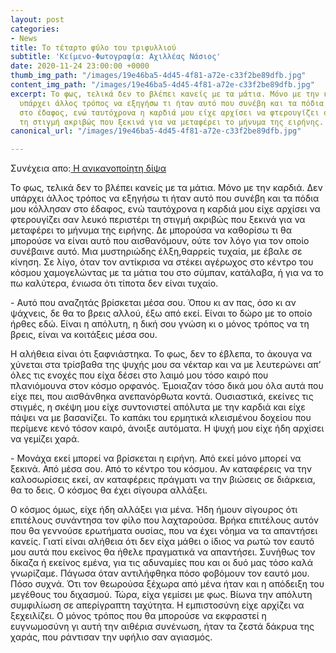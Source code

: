 ```yaml
---
layout: post
categories:
- News
title: Το τέταρτο φύλο του τριφυλλιού
subtitle: 'Κείμενο-Φωτογραφία: Αχιλλέας Νάσιος'
date: 2020-11-24 23:00:00 +0000
thumb_img_path: "/images/19e46ba5-4d45-4f81-a72e-c33f2be89dfb.jpg"
content_img_path: "/images/19e46ba5-4d45-4f81-a72e-c33f2be89dfb.jpg"
excerpt: Το φως, τελικά δεν το βλέπει κανείς με τα μάτια. Μόνο με την καρδιά. Δεν
  υπάρχει άλλος τρόπος να εξηγήσω τι ήταν αυτό που συνέβη και τα πόδια μου κόλλησαν
  στο έδαφος, ενώ ταυτόχρονα η καρδιά μου είχε αρχίσει να φτερουγίζει σαν λευκό περιστέρι
  τη στιγμή ακριβώς που ξεκινά για να μεταφέρει το μήνυμα της ειρήνης.
canonical_url: "/images/19e46ba5-4d45-4f81-a72e-c33f2be89dfb.jpg"

---
```

Συνέχεια απο:<a href="https://hocusphotus.com/posts/anodus-35/" target="blank"> Η ανικανοποίητη δίψα</a>

Το φως, τελικά δεν το βλέπει κανείς με τα μάτια. Μόνο με την καρδιά. Δεν υπάρχει άλλος τρόπος να εξηγήσω τι ήταν αυτό που συνέβη και τα πόδια μου κόλλησαν στο έδαφος, ενώ ταυτόχρονα η καρδιά μου είχε αρχίσει να φτερουγίζει σαν λευκό περιστέρι τη στιγμή ακριβώς που ξεκινά για να μεταφέρει το μήνυμα της ειρήνης. Δε μπορούσα να καθορίσω τι θα μπορούσε να είναι αυτό που αισθανόμουν, ούτε τον λόγο για τον οποίο συνέβαινε αυτό. Μια μυστηριώδης έλξη,θαρρείς τυχαία, με έβαλε σε κίνηση. Σε λίγο, όταν τον αντίκρισα να στέκει αγέρωχος στο κέντρο του κόσμου χαμογελώντας με τα μάτια του στο σύμπαν, κατάλαβα, ή για να το πω καλύτερα, ένιωσα ότι τίποτα δεν είναι τυχαίο.

\- Αυτό που αναζητάς βρίσκεται μέσα σου. Όπου κι αν πας, όσο κι αν ψάχνεις, δε θα το βρεις αλλού, έξω από εκεί. Είναι το δώρο με το οποίο ήρθες εδώ. Είναι η απόλυτη, η δική σου γνώση κι ο μόνος τρόπος να τη βρεις, είναι να κοιτάξεις μέσα σου.

Η αλήθεια είναι ότι ξαφνιάστηκα. Το φως, δεν το έβλεπα, το άκουγα να χύνεται στα τρίσβαθα της ψυχής μου σα νέκταρ και να με λευτερώνει απ’ όλες τις ενοχές που είχα δέσει στο λαιμό μου τόσο καιρό που πλανιόμουνα στον κόσμο ορφανός. Έμοιαζαν τόσο δικά μου όλα αυτά που είχε πει, που αισθάνθηκα ανεπανόρθωτα κοντά. Ουσιαστικά, εκείνες τις στιγμές, η σκέψη μου είχε συντονιστεί απόλυτα με την καρδιά και είχε πάψει να με βασανίζει. Το καπάκι του ερμητικά κλεισμένου δοχείου που περίμενε κενό τόσον καιρό, άνοιξε αυτόματα. Η ψυχή μου είχε ήδη αρχίσει να γεμίζει χαρά.

\- Μονάχα εκεί μπορεί να βρίσκεται η ειρήνη. Από εκεί μόνο μπορεί να ξεκινά. Από μέσα σου. Από το κέντρο του κόσμου. Αν καταφέρεις να την καλοσωρίσεις εκεί, αν καταφέρεις πράγματι να την βιώσεις σε διάρκεια, θα το δεις. Ο κόσμος θα έχει σίγουρα αλλάξει.

Ο κόσμος όμως, είχε ήδη αλλάξει για μένα. Ήδη ήμουν σίγουρος ότι επιτέλους συνάντησα τον φίλο που λαχταρούσα. Βρήκα επιτέλους αυτόν που θα γεννούσε ερωτήματα ουσίας, που να έχει νόημα να τα απαντήσει κανείς. Γιατί είναι αλήθεια ότι δεν είχα μάθει ο ίδιος να ρωτώ τον εαυτό μου αυτά που εκείνος θα ήθελε πραγματικά να απαντήσει. Συνήθως τον δίκαζα ή εκείνος εμένα, για τις αδυναμίες που και οι δυό μας τόσο καλά γνωρίζαμε. Πάγωσα όταν αντιλήφθηκα πόσο φοβόμουν τον εαυτό μου. Πόσο συχνά. Ότι τον θεωρούσα ξέχωρα από μένα ήταν και η απόδειξη του μεγέθους του διχασμού. Τώρα, είχα γεμίσει με φως. Βίωνα την απόλυτη συμφιλίωση σε απερίγραπτη ταχύτητα. Η εμπιστοσύνη είχε αρχίζει να ξεχειλίζει. Ο μόνος τρόπος που θα μπορούσε να εκφραστεί η ευγνωμοσύνη γι αυτή την αιθέρια συνένωση, ήταν τα ζεστά δάκρυα της χαράς, που ράντισαν την υφήλιο σαν αγιασμός.